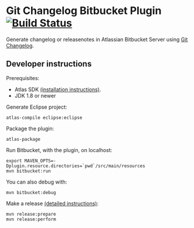 # Git Changelog Bitbucket Plugin [![Build Status](https://travis-ci.org/tomasbjerre/git-changelog-bitbucket-plugin.svg?branch=master)](https://travis-ci.org/tomasbjerre/git-changelog-bitbucket-plugin)

Generate changelog or releasenotes in Atlassian Bitbucket Server using [Git Changelog](https://github.com/tomasbjerre/git-changelog-lib).

## Developer instructions
Prerequisites:

* Atlas SDK [(installation instructions)](https://developer.atlassian.com/docs/getting-started/set-up-the-atlassian-plugin-sdk-and-build-a-project).
* JDK 1.8 or newer

Generate Eclipse project:
```
atlas-compile eclipse:eclipse
```

Package the plugin:
```
atlas-package
```

Run Bitbucket, with the plugin, on localhost:
```
export MAVEN_OPTS=-Dplugin.resource.directories=`pwd`/src/main/resources
mvn bitbucket:run
```

You can also debug with:
```
mvn bitbucket:debug
```

Make a release [(detailed instructions)](https://developer.atlassian.com/docs/common-coding-tasks/development-cycle/packaging-and-releasing-your-plugin):
```
mvn release:prepare
mvn release:perform
```
